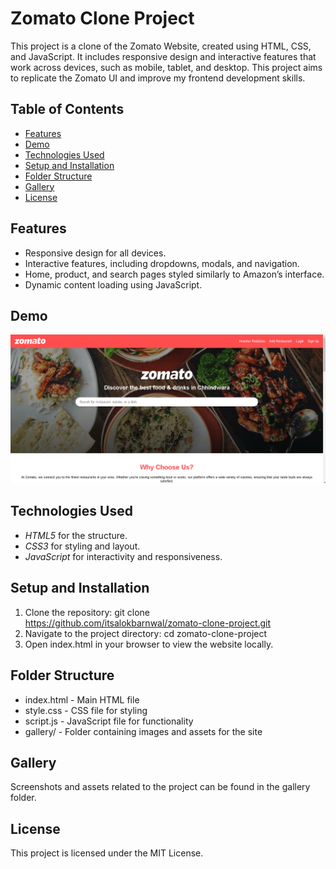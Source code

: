 # Zomato Clone Project

This project is a clone of the Zomato Website, created using HTML, CSS, and JavaScript. It includes responsive design and interactive features that work across devices, such as mobile, tablet, and desktop. This project aims to replicate the Zomato UI and improve my frontend development skills.

## Table of Contents
- [Features](#features)
- [Demo](#demo)
- [Technologies Used](#technologies-used)
- [Setup and Installation](#setup-and-installation)
- [Folder Structure](#folder-structure)
- [Gallery](#gallery)
- [License](#license)

## Features
- Responsive design for all devices.
- Interactive features, including dropdowns, modals, and navigation.
- Home, product, and search pages styled similarly to Amazon’s interface.
- Dynamic content loading using JavaScript.

## Demo
![Demo Image](gallery/homepage-screenshot.png) 

## Technologies Used
- *HTML5* for the structure.
- *CSS3* for styling and layout.
- *JavaScript* for interactivity and responsiveness.

## Setup and Installation
1. Clone the repository:
   git clone https://github.com/itsalokbarnwal/zomato-clone-project.git
2. Navigate to the project directory:
   cd zomato-clone-project
3. Open index.html in your browser to view the website locally.

## Folder Structure
- index.html - Main HTML file
- style.css - CSS file for styling
- script.js - JavaScript file for functionality
- gallery/ - Folder containing images and assets for the site

## Gallery
Screenshots and assets related to the project can be found in the gallery folder.

## License
This project is licensed under the MIT License.
